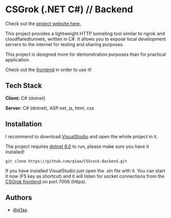 # CSGrok (.NET C#) // Backend

Check out the [project website here.](https://tunnels.julin.dev/)

This project provides a lightweight HTTP tunneling tool similar to ngrok and cloudflaredtunnels, written in C#. It allows you to expose local development servers to the internet for testing and sharing purposes.

This project is designed more for demonstration purposes than for practical application.

Check out the [frontend](https://github.com/q1aa/CSGrock-Frontend) in order to use it!
## Tech Stack

**Client:** C# (dotnet)

**Server:** C# (dotnet), ASP.net, js, html, css


## Installation

I recommend to download [VisualStudio](https://visualstudio.microsoft.com/) and open the whole project in it.

The project requires [dotnet 6.0](https://dotnet.microsoft.com/en-us/download/dotnet/6.0) to run, please make sure you have it installed!

`git clone https://github.com/q1aa/CSGrock-Backend.git`

If you have installed VisualStudio just open the .sln file with it.
You can start it now (F5 key as shortcut) and it will listen for socket connections from the [CSGrok frontend](https://github.com/q1aa/CSGrock-Frontend) on port 7006 (https).
## Authors

- [@q1aa](https://github.com/q1aa)

